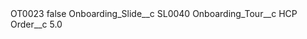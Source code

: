 <?xml version="1.0" encoding="UTF-8"?>
<CustomMetadata xmlns="http://soap.sforce.com/2006/04/metadata" xmlns:xsi="http://www.w3.org/2001/XMLSchema-instance" xmlns:xsd="http://www.w3.org/2001/XMLSchema">
    <label>OT0023</label>
    <protected>false</protected>
    <values>
        <field>Onboarding_Slide__c</field>
        <value xsi:type="xsd:string">SL0040</value>
    </values>
    <values>
        <field>Onboarding_Tour__c</field>
        <value xsi:type="xsd:string">HCP</value>
    </values>
    <values>
        <field>Order__c</field>
        <value xsi:type="xsd:double">5.0</value>
    </values>
</CustomMetadata>
